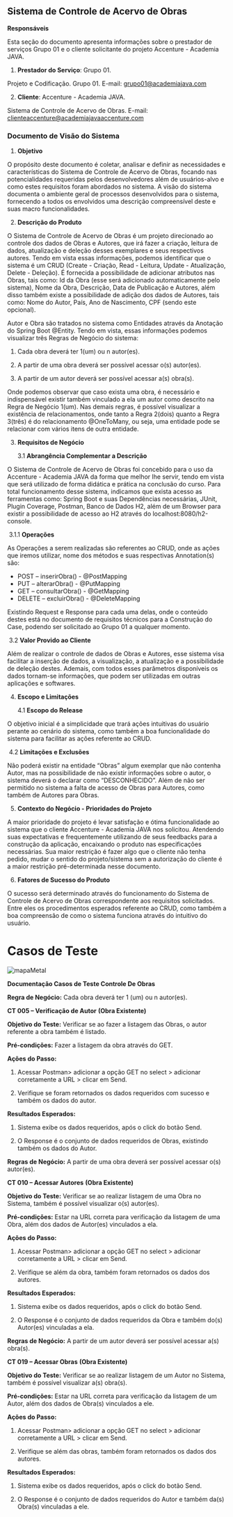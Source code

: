## **Sistema de Controle de Acervo de Obras** 

 

**Responsáveis** 

Esta seção do documento apresenta informações sobre o prestador de serviços Grupo 01 e o cliente solicitante do projeto Accenture - Academia JAVA. 

1. **Prestador do Serviço**: Grupo 01. 

Projeto e Codificação. Grupo 01. E-mail: grupo01@academiajava.com 

2. **Cliente**: Accenture - Academia JAVA. 

Sistema de Controle de Acervo de Obras. E-mail: clienteaccenture@academiajavaaccenture.com 

 

### **Documento de Visão do Sistema** 

1. **Objetivo** 

O propósito deste documento é coletar, analisar e definir as necessidades e características do Sistema de Controle de Acervo de Obras, focando nas potencialidades requeridas pelos desenvolvedores além de usuários-alvo e como estes requisitos foram abordados no sistema. A visão do sistema documenta o ambiente geral de processos desenvolvidos para o sistema, fornecendo a todos os envolvidos uma descrição compreensível deste e suas macro funcionalidades. 

 

2. **Descrição do Produto** 

O Sistema de Controle de Acervo de Obras é um projeto direcionado ao controle dos dados de Obras e Autores, que irá fazer a criação, leitura de dados, atualização e deleção desses exemplares e seus respectivos autores. Tendo em vista essas informações, podemos identificar que o sistema é um CRUD (Create - Criação, Read - Leitura, Update - Atualização, Delete - Deleção). É fornecida a possibilidade de adicionar atributos nas Obras, tais como: Id da Obra (esse será adicionado automaticamente pelo sistema), Nome da Obra, Descrição, Data de Publicação e Autores, além disso também existe a possibilidade de adição dos dados de Autores, tais como: Nome do Autor, País, Ano de Nascimento, CPF (sendo este opcional). 

Autor e Obra são tratados no sistema como Entidades através da Anotação do Spring Boot @Entity. Tendo em vista, essas informações podemos visualizar três Regras de Negócio do sistema: 

1) Cada obra deverá ter 1(um) ou n autor(es). 

2) A partir de uma obra deverá ser possível acessar o(s) autor(es). 

3) A partir de um autor deverá ser possível acessar a(s) obra(s). 

Onde podemos observar que caso exista uma obra, é necessário e indispensável existir também vinculado a ela um autor como descrito na Regra de Negócio 1(um). Nas demais regras, é possível visualizar a existência de relacionamentos, onde tanto a Regra 2(dois) quanto a Regra 3(três) é do relacionamento @OneToMany, ou seja, uma entidade pode se relacionar com vários itens de outra entidade. 

 

3. **Requisitos de Negócio** 

   3.1 **Abrangência Complementar a Descrição** 

O Sistema de Controle de Acervo de Obras foi concebido para o uso da Accenture - Academia JAVA da forma que melhor lhe servir, tendo em vista que será utilizado de forma didática e prática na conclusão do curso. Para total funcionamento desse sistema, indicamos que exista acesso as ferramentas como: Spring Boot e suas Dependências necessárias, JUnit, Plugin Coverage, Postman, Banco de Dados H2, além de um Browser para existir a possibilidade de acesso ao H2 através do localhost:8080/h2-console. 

​	3.1.1 **Operações** 

As Operações a serem realizadas são referentes ao CRUD, onde as ações que iremos utilizar, nome dos métodos e suas respectivas Annotation(s) são: 

- POST – inserirObra() - @PostMapping 
- PUT – alterarObra() - @PutMapping 
- GET – consultarObra() - @GetMapping 
- DELETE – excluirObra() - @DeleteMapping 

Existindo Request e Response para cada uma delas, onde o conteúdo destes está no documento de requisitos técnicos para a Construção do Case, podendo ser solicitado ao Grupo 01 a qualquer momento. 

​	3.2 **Valor Provido ao Cliente** 

Além de realizar o controle de dados de Obras e Autores, esse sistema visa facilitar a inserção de dados, a visualização, a atualização e a possibilidade de deleção destes. Ademais, com todos esses parâmetros disponíveis os dados tornam-se informações, que podem ser utilizadas em outras aplicações e softwares. 

 

4. **Escopo e Limitações** 

   4.1 **Escopo do Release** 

O objetivo inicial é a simplicidade que trará ações intuitivas do usuário perante ao cenário do sistema, como também a boa funcionalidade do sistema para facilitar as ações referente ao CRUD. 

​	4.2 **Limitações e Exclusões** 

Não poderá existir na entidade “Obras” algum exemplar que não contenha Autor, mas na possibilidade de não existir informações sobre o autor, o sistema deverá o declarar como “DESCONHECIDO”. Além de não ser permitido no sistema a falta de acesso de Obras para Autores, como também de Autores para Obras. 

 

5. **Contexto do Negócio - Prioridades do Projeto** 

A maior prioridade do projeto é levar satisfação e ótima funcionalidade ao sistema que o cliente Accenture - Academia JAVA nos solicitou. Atendendo suas expectativas e frequentemente utilizando de seus feedbacks para a construção da aplicação, encaixando o produto nas especificações necessárias. Sua maior restrição é fazer algo que o cliente não tenha pedido, mudar o sentido do projeto/sistema sem a autorização do cliente é a maior restrição pré-determinada nesse documento. 

 

6. **Fatores de Sucesso do Produto** 

O sucesso será determinado através do funcionamento do Sistema de Controle de Acervo de Obras correspondente aos requisitos solicitados. Entre eles os procedimentos esperados referente ao CRUD, como também a boa compreensão de como o sistema funciona através do intuitivo do usuário. 



# Casos de Teste

 ![mapaMetal](https://user-images.githubusercontent.com/83321496/134978873-42f49bfe-4bf6-4cca-a9c8-9dc4290b899d.png)

**Documentação Casos de Teste Controle De Obras** 

**Regra de Negócio:** Cada obra deverá ter 1 (um) ou n autor(es). 

 

**CT 005 – Verificação de Autor** **(Obra Existente)** 

**Objetivo do Teste:** Verificar se ao fazer a listagem das Obras, o autor referente a obra também é listado. 

**Pré-condições:** Fazer a listagem da obra através do GET. 

**Ações do Passo:** 

1. Acessar Postman> adicionar a opção GET no select > adicionar corretamente a URL > clicar em Send. 

1. Verifique se foram retornados os dados requeridos com sucesso e também os dados do autor.  

**Resultados Esperados:** 

1. Sistema exibe os dados requeridos, após o click do botão Send. 

1. O Response é o conjunto de dados requeridos de Obras, existindo também os dados do Autor. 

 

**Regras de Negócio:** A partir de uma obra deverá ser possível acessar o(s) autor(es). 

 

**CT 010 – Acessar Autores** **(Obra Existente)** 

**Objetivo do Teste:** Verificar se ao realizar listagem de uma Obra no Sistema, também é possível visualizar o(s) autor(es). 

**Pré-condições:** Estar na URL correta para verificação da listagem de uma Obra, além dos dados de Autor(es) vinculados a ela. 

**Ações do Passo:** 

1. Acessar Postman> adicionar a opção GET no select > adicionar corretamente a URL > clicar em Send. 

1. Verifique se além da obra, também foram retornados os dados dos autores.  

**Resultados Esperados:** 

1. Sistema exibe os dados requeridos, após o click do botão Send. 

1. O Response é o conjunto de dados requeridos da Obra e também do(s) Autor(es) vinculadas a ela. 

 

 

**Regras de Negócio:** A partir de um autor deverá ser possível acessar a(s) obra(s). 

 

**CT 019 – Acessar Obras** **(Obra Existente)** 

**Objetivo do Teste:** Verificar se ao realizar listagem de um Autor no Sistema, também é possível visualizar a(s) obra(s). 

**Pré-condições:** Estar na URL correta para verificação da listagem de um Autor, além dos dados de Obra(s) vinculados a ele. 

**Ações do Passo:** 

1. Acessar Postman> adicionar a opção GET no select > adicionar corretamente a URL > clicar em Send. 

1. Verifique se além das obras, também foram retornados os dados dos autores.  

**Resultados Esperados:** 

1. Sistema exibe os dados requeridos, após o click do botão Send. 

1. O Response é o conjunto de dados requeridos do Autor e também da(s) Obra(s) vinculadas a ele. 
